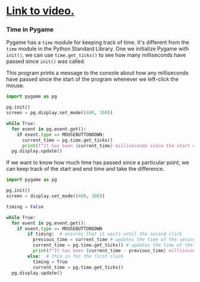 # [Link to video.](https://www.youtube.com/watch?v=am01tA6PwdU&list=PLVD25niNi0BnkkXdVEuU66WgUHMI_Z0h5&index=9)

### Time in Pygame

Pygame has a `time` module for keeping track of time. It's different from the `time` module in the Python Standard Library. One we initialize Pygame with `init()`, we can use `time.get_ticks()` to see how many milliseconds have passed since `init()` was called. 

This program prints a message to the console about how any milliseconds have passed since the start of the program whenever we left-click the mouse.

```python
import pygame as pg

pg.init()
screen = pg.display.set_mode((400, 300))

while True:
  for event in pg.event.get():
    if event.type == MOUSEBUTTONDOWN:
      current_time = pg.time.get_ticks()
      print(f"It has been {current_time} milliseconds since the start of the program.")
  pg.display.update()
```

If we want to know how much time has passed since a particular point, we can keep track of the start and end time and take the difference.

```python
import pygame as pg

pg.init()
screen = display.set_mode((400, 300))

timing = False

while True:
  for event in pg.event.get():
    if event.type == MOUSEBUTTONDOWN
        if timing:  # ensures that it waits until the second click
          previous_time = current_time # updates the time of the second most current click
          current_time = pg.time.get_ticks() # updates the time of the current click
          print(f"It has been {current_time - previous_time} milliseconds since your last click.")
        else:  # this is for the first click
          timing = True
          current_time = pg.time.get_ticks() 
  pg.display.update()
```
